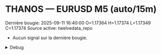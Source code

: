 # THANOS — EURUSD M5 (auto/15m)
Dernière bougie: 2025-09-11 16:40:00  O=1.17364  H=1.17374  L=1.17349  C=1.17374
Source active: twelvedata_repo

- Aucun signal sur la dernière bougie.

<details><summary>Debug</summary>

- TD_API_KEY manquant.

</details>
